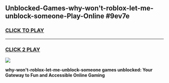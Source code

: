 
## Unblocked-Games-why-won't-roblox-let-me-unblock-someone-Play-Online #9ev7e
<h3>
<a href="https://news.freeplayer.one?title=why-won't-roblox-let-me-unblock-someone&ref=3">CLICK TO PLAY</a></h3>
<hr>

<h3>
<a href="https://news.freeplayer.one?title=why-won't-roblox-let-me-unblock-someone&ref=3">CLICK 2 PLAY</a>
  
</h3>

<a href="https://news.freeplayer.one?title=why-won't-roblox-let-me-unblock-someone&ref=3"><img src="https://clearcache.store/games.png"></a>


**why-won't-roblox-let-me-unblock-someone games unblocked: Your Gateway to Fun and Accessible Online Gaming**
